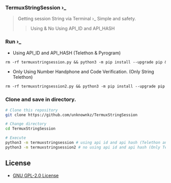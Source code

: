 ### TermuxStringSession ›_
>Getting session String via Terminal ›_
Simple and safety.
>>Using & No Using API_ID and API_HASH

### Run ›_
* Using API_ID and API_HASH (Telethon & Pyrogram)
```txt
rm -rf termuxstringsession.py && python3 -m pip install --upgrade pip && pkg update -y && pkg upgrade -y && pkg install wget python && pip install wheel && pip install telethon && pip install pyrogram && wget https://raw.githubusercontent.com/unknownkz/TermuxStringSession/master//termuxstringsession.py && chmod +x termuxstringsession.py && python3 termuxstringsession.py
```
* Only Using Number Handphone and Code Verification. (Only String Telethon)
```txt
rm -rf termuxstringsession2.py && python3 -m pip install --upgrade pip && pkg update -y && pkg upgrade -y && pkg install wget python && pip install wheel && pip install telethon && wget https://raw.githubusercontent.com/unknownkz/TermuxStringSession/master//termuxstringsession2.py && chmod +x termuxstringsession2.py && python3 termuxstringsession2.py
```

### Clone and save in directory.
```sh
# Clone this repository
git clone https://github.com/unknownkz/TermuxStringSession

# Change directory
cd TermuxStringSession

# Execute
python3 -m termuxstringsession # using api id and api hash (Telethon and Pyrogram)
python3 -m termuxstringsession2 # no using api id and api hash (Only Telethon)
```

## License
* [GNU GPL-2.0 License](https://opensource.org/licenses/GPL-2.0)

